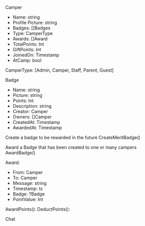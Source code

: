 Camper
- Name: string
- Profile Picture: string
- Badges: []Badges
- Type: CamperType
- Awards: []Award
- TotalPoints: Int
- GiftPoints: Int
- JoinedOn: Timestamp
- AtCamp: bool


CamperType: [Admin, Camper, Staff, Parent, Guest]

Badge
- Name: string
- Picture: string
- Points: Int
- Description: string
- Creator: Camper
- Owners: []Camper
- CreatedAt: Timestamp
- AwardedAt: Timestamp


Create a badge to be rewarded in the future
CreateMeritBadge()

Award a Badge that has been created to one or many campers
AwardBadge()

Award:
- From: Camper
- To: Camper
- Message: string
- Timestamp: ts
- Badge: ?Badge
- PointValue: Int

AwardPoints():
DeductPoints(): 


Chat



